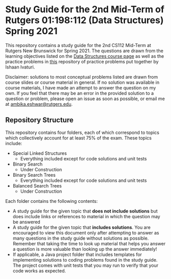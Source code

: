 # Study Guide for the 2nd Mid-Term of Rutgers 01:198:112 (Data Structures) Spring 2021

This repository contains a study guide for the 2nd CS112 Mid-Term at Rutgers New Brunswick for Spring 2021. The questions
are drawn from the learning objectives listed on the [Data Structures course page](https://ds.cs.rutgers.edu/lectures/)
as well as the practice problems in [this](https://github.com/Likey00/DS-Problems) repository of practice problems put
together by Ishaan Ivaturi.

Disclaimer: solutions to most conceptual problems listed are drawn from course slides or course material in general. If no
solution was available in course materials, I have made an attempt to answer the question on my own. If you feel that
there may be an error in the provided solution to a question or problem, please open an issue as soon as possible, or
email me at [ambika.eshwar@rutgers.edu](ambika.eshwar@rutgers.edu).

## Repository Structure

This repository contains four folders, each of which correspond to topics which collectively account for at least 75% of the exam.
These topics include:

* Special Linked Structures
  * Everything included except for code solutions and unit tests
* Binary Search
  * Under Construction
* Binary Search Trees
  * Everything included except for code solutions and unit tests
* Balanced Search Trees
  * Under Construction

Each folder contains the following contents:

* A study guide for the given topic that **does not include solutions**
  but does include links or references to material in which
  the question may be answered
* A study guide for the given topic that **includes solutions**. You are
  encouraged to view this document only after attempting to answer as many
  questions in the study guide without solutions as possible. Remember that
  taking the time to look up material that helps you answer a question
  is more valuable than looking up the answer immediately!
* If applicable, a Java project folder that includes templates for implementing
  solutions to coding problems found in the study guide. The project comes with
  unit tests that you may run to verify that your code works as expected.
